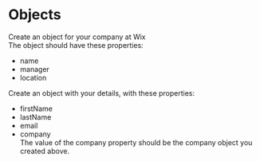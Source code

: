 # Objects       

Create an object for your company at Wix       
The object should have these properties:       
- name
- manager
- location
       
Create an object with your details, with these properties:       
- firstName
- lastName
- email
- company       
The value of the company property should be the company object you created above.
